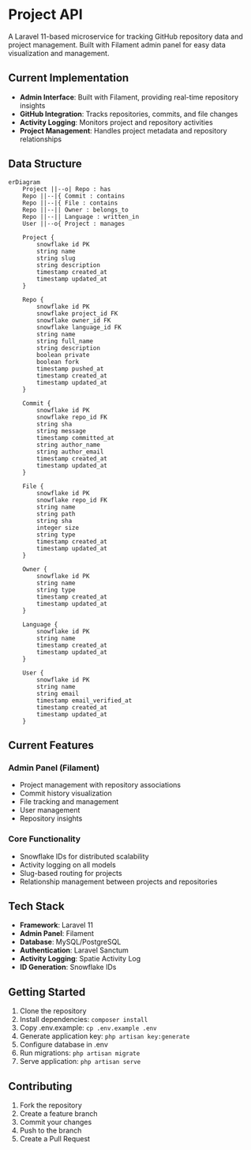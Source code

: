 # Project API

A Laravel 11-based microservice for tracking GitHub repository data and project management. Built with Filament admin panel for easy data visualization and management.

## Current Implementation

- **Admin Interface**: Built with Filament, providing real-time repository insights
- **GitHub Integration**: Tracks repositories, commits, and file changes
- **Activity Logging**: Monitors project and repository activities
- **Project Management**: Handles project metadata and repository relationships

## Data Structure

```mermaid
erDiagram
    Project ||--o| Repo : has
    Repo ||--|{ Commit : contains
    Repo ||--|{ File : contains
    Repo ||--|| Owner : belongs_to
    Repo ||--|| Language : written_in
    User ||--o{ Project : manages

    Project {
        snowflake id PK
        string name
        string slug
        string description
        timestamp created_at
        timestamp updated_at
    }

    Repo {
        snowflake id PK
        snowflake project_id FK
        snowflake owner_id FK
        snowflake language_id FK
        string name
        string full_name
        string description
        boolean private
        boolean fork
        timestamp pushed_at
        timestamp created_at
        timestamp updated_at
    }

    Commit {
        snowflake id PK
        snowflake repo_id FK
        string sha
        string message
        timestamp committed_at
        string author_name
        string author_email
        timestamp created_at
        timestamp updated_at
    }

    File {
        snowflake id PK
        snowflake repo_id FK
        string name
        string path
        string sha
        integer size
        string type
        timestamp created_at
        timestamp updated_at
    }

    Owner {
        snowflake id PK
        string name
        string type
        timestamp created_at
        timestamp updated_at
    }

    Language {
        snowflake id PK
        string name
        timestamp created_at
        timestamp updated_at
    }

    User {
        snowflake id PK
        string name
        string email
        timestamp email_verified_at
        timestamp created_at
        timestamp updated_at
    }
```

## Current Features

### Admin Panel (Filament)
- Project management with repository associations
- Commit history visualization
- File tracking and management
- User management
- Repository insights

### Core Functionality
- Snowflake IDs for distributed scalability
- Activity logging on all models
- Slug-based routing for projects
- Relationship management between projects and repositories

## Tech Stack

- **Framework**: Laravel 11
- **Admin Panel**: Filament
- **Database**: MySQL/PostgreSQL
- **Authentication**: Laravel Sanctum
- **Activity Logging**: Spatie Activity Log
- **ID Generation**: Snowflake IDs

## Getting Started

1. Clone the repository
2. Install dependencies: `composer install`
3. Copy .env.example: `cp .env.example .env`
4. Generate application key: `php artisan key:generate`
5. Configure database in .env
6. Run migrations: `php artisan migrate`
7. Serve application: `php artisan serve`

## Contributing

1. Fork the repository
2. Create a feature branch
3. Commit your changes
4. Push to the branch
5. Create a Pull Request